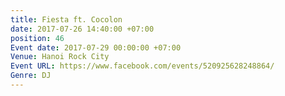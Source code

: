 ```yaml
---
title: Fiesta ft. Cocolon
date: 2017-07-26 14:40:00 +07:00
position: 46
Event date: 2017-07-29 00:00:00 +07:00
Venue: Hanoi Rock City
Event URL: https://www.facebook.com/events/520925628248864/
Genre: DJ
---
```


